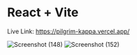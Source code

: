 # React + Vite
Live Link: 
https://pilgrim-kappa.vercel.app/

![Screenshot (148)](https://github.com/user-attachments/assets/8556b58d-c83d-4f31-a5f0-5a47459a984d)
![Screenshot (152)](https://github.com/user-attachments/assets/95a4e996-2728-40f6-ba77-f1c56e08861a)
